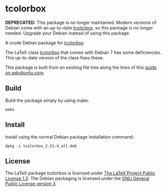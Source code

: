 # tcolorbox

**DEPRECATED:** This package is no longer maintained. Modern versions of Debian come with an up-to-date [tcolorbox][], so this package is no longer needed. Upgrade your Debian instead of using this package.

A crude Debian package for [tcolorbox][]

The LaTeX class [tcolorbox][] that comes with Debian 7 has some
deficiencies. This up-to-date version of the class fixes these.

This package is built from an existing file tree along the lines of
this [guide on askubuntu.com][guide].

## Build

Build the package simply by using make:

    make

## Install 

Install using the normal Debian package installation command:

    dpkg -i tcolorbox_2.51-4_all.deb

## License

The LaTeX package tcolorbox is licensed under
[The LaTeX Project Public License 1.3][llpl]. The Debian packaging is
licensed under the [GNU General Public License version 3][GPL-3+].

[tcolorbox]: http://www.ctan.org/pkg/tcolorbox
[guide]: http://askubuntu.com/questions/146343/how-to-create-a-deb-package-that-installs-a-series-of-files
[llpl]: http://www.ctan.org/license/lppl1.3
[GPL-3+]: http://www.gnu.org/licenses/gpl-3.0.html
